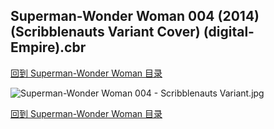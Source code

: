 ## Superman-Wonder Woman 004 (2014) (Scribblenauts Variant Cover) (digital-Empire).cbr


[回到 Superman-Wonder Woman 目录](https://github.com/alicewish/markdown/blob/master/series/Superman-Wonder-Woman.md)


![Superman-Wonder Woman 004 - Scribblenauts Variant.jpg](https://wx1.sinaimg.cn/large/6a9fdecagy1fq34egxn25j21j72cw1kx.jpg)

[回到 Superman-Wonder Woman 目录](https://github.com/alicewish/markdown/blob/master/series/Superman-Wonder-Woman.md)

